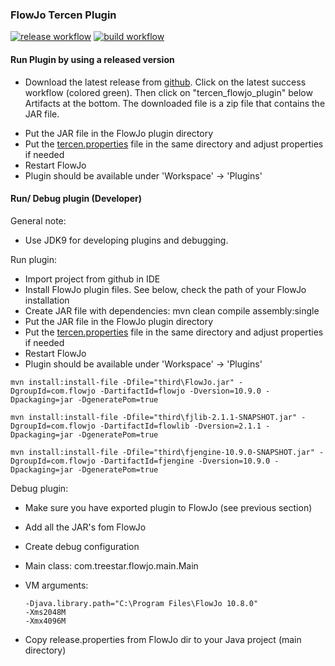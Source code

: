 ### FlowJo Tercen Plugin 

[![release workflow](https://github.com/tercen/flowjo_plugin/workflows/release-workflow/badge.svg)](https://github.com/tercen/flowjo_plugin/actions/workflows/main.yml)
[![build workflow](https://github.com/tercen/flowjo_plugin/workflows/build-test-workflow/badge.svg)](https://github.com/tercen/flowjo_plugin/actions/workflows/tercen-ci.yml)

#### Run Plugin by using a released version

- Download the latest release from [github](https://github.com/tercen/flowjo_plugin/actions/workflows/main.yml). Click on the latest success workflow (colored green). Then click on "tercen_flowjo_plugin" below Artifacts at the bottom. The downloaded file is a zip file that contains the JAR file.
* Put the JAR file in the FlowJo plugin directory
* Put the [tercen.properties](tercen.properties) file in the same directory and adjust properties if needed
* Restart FlowJo
* Plugin should be available under 'Workspace' -> 'Plugins'

#### Run/ Debug plugin (Developer)

General note:

- Use JDK9 for developing plugins and debugging.

Run plugin:
* Import project from github in IDE
* Install FlowJo plugin files. See below, check the path of your FlowJo installation
* Create JAR file with dependencies: mvn clean compile assembly:single
* Put the JAR file in the FlowJo plugin directory
* Put the [tercen.properties](tercen.properties) file in the same directory and adjust properties if needed
* Restart FlowJo
* Plugin should be available under 'Workspace' -> 'Plugins'

```
mvn install:install-file -Dfile="third\FlowJo.jar" -DgroupId=com.flowjo -DartifactId=flowjo -Dversion=10.9.0 -Dpackaging=jar -DgeneratePom=true

mvn install:install-file -Dfile="third\fjlib-2.1.1-SNAPSHOT.jar" -DgroupId=com.flowjo -DartifactId=flowlib -Dversion=2.1.1 -Dpackaging=jar -DgeneratePom=true

mvn install:install-file -Dfile="third\fjengine-10.9.0-SNAPSHOT.jar" -DgroupId=com.flowjo -DartifactId=fjengine -Dversion=10.9.0 -Dpackaging=jar -DgeneratePom=true

```

Debug plugin:

* Make sure you have exported plugin to FlowJo (see previous section)
* Add all the JAR's fom FlowJo
* Create debug configuration
* Main class: com.treestar.flowjo.main.Main
* VM arguments:

	```
	-Djava.library.path="C:\Program Files\FlowJo 10.8.0"
	-Xms2048M
	-Xmx4096M
	```
* Copy release.properties from FlowJo dir to your Java project (main directory)
